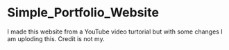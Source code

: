 # Simple_Portfolio_Website
I made this website from a YouTube video turtorial but with some changes I am uploding this. Credit is not my.
